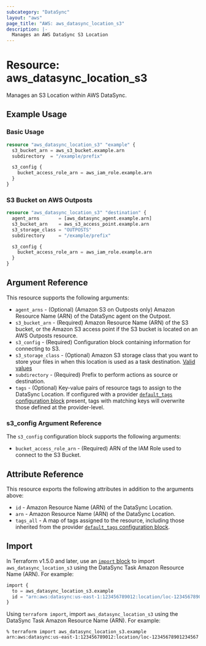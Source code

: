 ```yaml
---
subcategory: "DataSync"
layout: "aws"
page_title: "AWS: aws_datasync_location_s3"
description: |-
  Manages an AWS DataSync S3 Location
---
```


# Resource: aws_datasync_location_s3

Manages an S3 Location within AWS DataSync.

## Example Usage

### Basic Usage

```terraform
resource "aws_datasync_location_s3" "example" {
  s3_bucket_arn = aws_s3_bucket.example.arn
  subdirectory  = "/example/prefix"

  s3_config {
    bucket_access_role_arn = aws_iam_role.example.arn
  }
}
```

### S3 Bucket on AWS Outposts

```terraform
resource "aws_datasync_location_s3" "destination" {
  agent_arns       = [aws_datasync_agent.example.arn]
  s3_bucket_arn    = aws_s3_access_point.example.arn
  s3_storage_class = "OUTPOSTS"
  subdirectory     = "/example/prefix"

  s3_config {
    bucket_access_role_arn = aws_iam_role.example.arn
  }
}
```

## Argument Reference

This resource supports the following arguments:

* `agent_arns` - (Optional) (Amazon S3 on Outposts only) Amazon Resource Name (ARN) of the DataSync agent on the Outpost.
* `s3_bucket_arn` - (Required) Amazon Resource Name (ARN) of the S3 bucket, or the Amazon S3 access point if the S3 bucket is located on an AWS Outposts resource.
* `s3_config` - (Required) Configuration block containing information for connecting to S3.
* `s3_storage_class` - (Optional) Amazon S3 storage class that you want to store your files in when this location is used as a task destination. [Valid values](https://docs.aws.amazon.com/datasync/latest/userguide/create-s3-location.html#using-storage-classes)  
* `subdirectory` - (Required) Prefix to perform actions as source or destination.
* `tags` - (Optional) Key-value pairs of resource tags to assign to the DataSync Location. If configured with a provider [`default_tags` configuration block](https://registry.terraform.io/providers/hashicorp/aws/latest/docs#default_tags-configuration-block) present, tags with matching keys will overwrite those defined at the provider-level.

### s3_config Argument Reference

The `s3_config` configuration block supports the following arguments:

* `bucket_access_role_arn` - (Required) ARN of the IAM Role used to connect to the S3 Bucket.

## Attribute Reference

This resource exports the following attributes in addition to the arguments above:

* `id` - Amazon Resource Name (ARN) of the DataSync Location.
* `arn` - Amazon Resource Name (ARN) of the DataSync Location.
* `tags_all` - A map of tags assigned to the resource, including those inherited from the provider [`default_tags` configuration block](https://registry.terraform.io/providers/hashicorp/aws/latest/docs#default_tags-configuration-block).

## Import

In Terraform v1.5.0 and later, use an [`import` block](https://developer.hashicorp.com/terraform/language/import) to import `aws_datasync_location_s3` using the DataSync Task Amazon Resource Name (ARN). For example:

```terraform
import {
  to = aws_datasync_location_s3.example
  id = "arn:aws:datasync:us-east-1:123456789012:location/loc-12345678901234567"
}
```

Using `terraform import`, import `aws_datasync_location_s3` using the DataSync Task Amazon Resource Name (ARN). For example:

```console
% terraform import aws_datasync_location_s3.example arn:aws:datasync:us-east-1:123456789012:location/loc-12345678901234567
```
